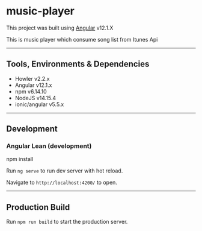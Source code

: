 # music-player

This project was built using [Angular](https://angular.io/)  v12.1.X

This is music player which consume song list from Itunes Api

---
## Tools, Environments & Dependencies
- Howler v2.2.x
- Angular v12.1.x
- npm v6.14.10
- NodeJS v14.15.4
- ionic/angular v5.5.x

---
## Development

### Angular Lean (development)
npm install

Run `ng serve` to run dev server with hot reload.

Navigate to `http://localhost:4200/` to open.

---
## Production Build
Run `npm run build` to start the production server.
